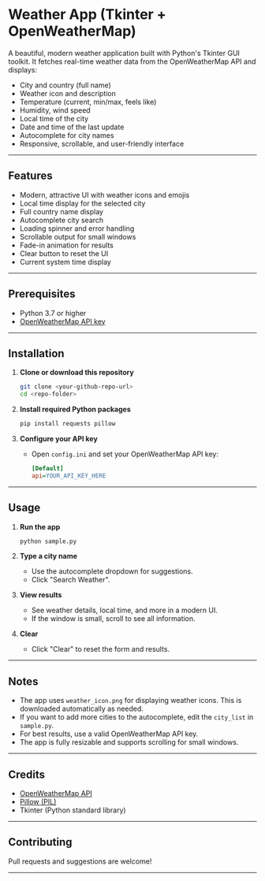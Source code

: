 # Weather App (Tkinter + OpenWeatherMap)

A beautiful, modern weather application built with Python's Tkinter GUI toolkit. It fetches real-time weather data from the OpenWeatherMap API and displays:
- City and country (full name)
- Weather icon and description
- Temperature (current, min/max, feels like)
- Humidity, wind speed
- Local time of the city
- Date and time of the last update
- Autocomplete for city names
- Responsive, scrollable, and user-friendly interface

---

## Features
- Modern, attractive UI with weather icons and emojis
- Local time display for the selected city
- Full country name display
- Autocomplete city search
- Loading spinner and error handling
- Scrollable output for small windows
- Fade-in animation for results
- Clear button to reset the UI
- Current system time display

---

## Prerequisites
- Python 3.7 or higher
- [OpenWeatherMap API key](https://openweathermap.org/appid)

---

## Installation
1. **Clone or download this repository**
   ```bash
   git clone <your-github-repo-url>
   cd <repo-folder>
   ```

2. **Install required Python packages**
   ```bash
   pip install requests pillow
   ```

3. **Configure your API key**
   - Open `config.ini` and set your OpenWeatherMap API key:
     ```ini
     [Default]
     api=YOUR_API_KEY_HERE
     ```

---

## Usage
1. **Run the app**
   ```bash
   python sample.py
   ```

2. **Type a city name**
   - Use the autocomplete dropdown for suggestions.
   - Click "Search Weather".

3. **View results**
   - See weather details, local time, and more in a modern UI.
   - If the window is small, scroll to see all information.

4. **Clear**
   - Click "Clear" to reset the form and results.

---

## Notes
- The app uses `weather_icon.png` for displaying weather icons. This is downloaded automatically as needed.
- If you want to add more cities to the autocomplete, edit the `city_list` in `sample.py`.
- For best results, use a valid OpenWeatherMap API key.
- The app is fully resizable and supports scrolling for small windows.

---

## Credits
- [OpenWeatherMap API](https://openweathermap.org/api)
- [Pillow (PIL)](https://python-pillow.org/)
- Tkinter (Python standard library)

---

## Contributing
Pull requests and suggestions are welcome!

---

<!-- Maintainer and author details intentionally omitted for privacy in public repositories. -->
